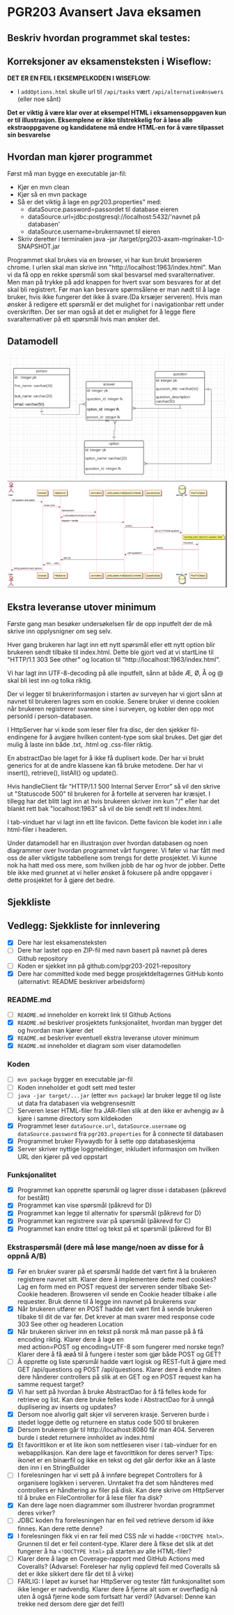 # PGR203 Avansert Java eksamen


## Beskriv hvordan programmet skal testes:

## Korreksjoner av eksamensteksten i Wiseflow:

**DET ER EN FEIL I EKSEMPELKODEN I WISEFLOW:**

* I `addOptions.html` skulle url til `/api/tasks` vært `/api/alternativeAnswers` (eller noe sånt)

**Det er viktig å være klar over at eksempel HTML i eksamensoppgaven kun er til illustrasjon. Eksemplene er ikke tilstrekkelig for å løse alle ekstraoppgavene og kandidatene må endre HTML-en for å være tilpasset sin besvarelse**

## Hvordan man kjører programmet
Først må man bygge en executable jar-fil:
* Kjør en mvn clean
* Kjør så en mvn package
* Så er det viktig å lage en pgr203.properties" med: 
  * dataSource.password=passordet til database eieren
  * dataSource.url=jdbc:postgresql://localhost:5432/'navnet på databasen'
  * dataSource.username=brukernavnet til eieren
* Skriv deretter i terminalen java -jar /target/prg203-axam-mgrinaker-1.0-SNAPSHOT.jar


Programmet skal brukes via en browser, vi har kun brukt browseren chrome. 
I urlen skal man skrive inn "http://localhost:1963/index.html".
Man vi da få opp en rekke spørsmål som skal besvarsel med svaralternativer. Men man på trykke på add knappen
for hvert svar som besvares for at det skal bli registrert.
Før man kan besvare spørmsålene er man nødt til å lage bruker, hvis ikke fungerer det ikke å svare.(Da krsæjer serveren).
Hvis man ønsker å redigere ett spørsmål er det mulighet for i navigationbar rett under overskriften. 
Der ser man også at det er mulighet for å legge flere svaralternativer på ett spørsmål hvis man ønsker det.


## Datamodell
![](docs/datamodell.png)
![](docs/plantUML.png)

## Ekstra leveranse utover minimum
Første gang man besøker undersøkelsen får de opp inputfelt der de må skrive inn opplysnigner om seg selv.

Hver gang brukeren har lagt inn ett nytt spørsmål eller ett nytt option blir brukeren sendt tilbake til index.html.
Dette ble gjort ved at vi startLine til "HTTP/1.1 303 See other" og location til "http://localhost:1963/index.html".

Vi har lagt inn UTF-8-decoding på alle inputfelt, sånn at både Æ, Ø, Å og @ skal bli lest inn og tolka riktig.

Der vi legger til brukerinformasjon i starten av surveyen har vi gjort sånn at navnet til brukeren lagres som en cookie.
Senere bruker vi denne cookien når brukeren registrerer svarene sine i surveyen, og kobler den opp mot personId i person-databasen.

I HttpServer har vi kode som leser filer fra disc, der den sjekker fil-endingene for å avgjøre hvilken content-type som
skal brukes. Det gjør det mulig å laste inn både .txt, .html og .css-filer riktig.

En abstractDao ble laget for å ikke få duplisert kode. Der har vi brukt generics for at de andre klassene kan få bruke 
metodene. Der har vi insert(), retrieve(), listAll() og update().

Hvis handleClient får "HTTP/1.1 500 Internal Server Error" så vil den skrive ut "Statuscode 500" til brukeren for å 
fortelle at serveren har kræsjet.
I tillegg har det blitt lagt inn at hvis brukeren skriver inn kun "/" eller har det blankt rett bak "localhost:1963" 
så vil de ble sendt rett til index.html.

I tab-vinduet har vi lagt inn ett lite favicon. Dette favicon ble kodet inn i alle html-filer i headeren.

Under datamodell har en illustrasjon over hvordan databasen og noen diagrammer over hvordan programmet vårt fungerer.
Vi føler vi har fått med oss de aller viktigste tabbellene som trengs for dette prosjektet. Vi kunne nok ha hatt med 
oss mere, som hvilken jobb de har og hvor de jobber. Dette ble ikke med grunnet at vi heller ønsket å fokusere på andre
oppgaver i dette prosjektet for å gjøre det bedre. 

## Sjekkliste

## Vedlegg: Sjekkliste for innlevering

* [x] Dere har lest eksamensteksten
* [ ] Dere har lastet opp en ZIP-fil med navn basert på navnet på deres Github repository
* [ ] Koden er sjekket inn på github.com/pgr203-2021-repository
* [x] Dere har committed kode med begge prosjektdeltagernes GitHub konto (alternativt: README beskriver arbeidsform)

### README.md

* [ ] `README.md` inneholder en korrekt link til Github Actions
* [x] `README.md` beskriver prosjektets funksjonalitet, hvordan man bygger det og hvordan man kjører det
* [x] `README.md` beskriver eventuell ekstra leveranse utover minimum
* [x] `README.md` inneholder et diagram som viser datamodellen

### Koden

* [ ] `mvn package` bygger en executable jar-fil
* [ ] Koden inneholder et godt sett med tester
* [ ] `java -jar target/...jar` (etter `mvn package`) lar bruker legge til og liste ut data fra databasen via webgrensesnitt
* [ ] Serveren leser HTML-filer fra JAR-filen slik at den ikke er avhengig av å kjøre i samme directory som kildekoden
* [x] Programmet leser `dataSource.url`, `dataSource.username` og `dataSource.password` fra `pgr203.properties` for å connecte til databasen
* [x] Programmet bruker Flywaydb for å sette opp databaseskjema
* [x] Server skriver nyttige loggmeldinger, inkludert informasjon om hvilken URL den kjører på ved oppstart

### Funksjonalitet

* [x] Programmet kan opprette spørsmål og lagrer disse i databasen (påkrevd for bestått)
* [x] Programmet kan vise spørsmål (påkrevd for D)
* [x] Programmet kan legge til alternativ for spørsmål (påkrevd for D)
* [x] Programmet kan registrere svar på spørsmål (påkrevd for C)
* [x] Programmet kan endre tittel og tekst på et spørsmål (påkrevd for B)

### Ekstraspørsmål (dere må løse mange/noen av disse for å oppnå A/B)

* [x] Før en bruker svarer på et spørsmål hadde det vært fint å la brukeren registrere navnet sitt. Klarer dere å implementere dette med cookies? Lag en form med en POST request der serveren sender tilbake Set-Cookie headeren. Browseren vil sende en Cookie header tilbake i alle requester. Bruk denne til å legge inn navnet på brukerens svar
* [x] Når brukeren utfører en POST hadde det vært fint å sende brukeren tilbake til dit de var før. Det krever at man svarer med response code 303 See other og headeren Location
* [x] Når brukeren skriver inn en tekst på norsk må man passe på å få encoding riktig. Klarer dere å lage en <form> med action=POST og encoding=UTF-8 som fungerer med norske tegn? Klarer dere å få æøå til å fungere i tester som gjør både POST og GET?
* [ ] Å opprette og liste spørsmål hadde vært logisk og REST-fult å gjøre med GET /api/questions og POST /api/questions. Klarer dere å endre måten dere hånderer controllers på slik at en GET og en POST request kan ha samme request target?
* [x] Vi har sett på hvordan å bruke AbstractDao for å få felles kode for retrieve og list. Kan dere bruke felles kode i AbstractDao for å unngå duplisering av inserts og updates?
* [x] Dersom noe alvorlig galt skjer vil serveren krasje. Serveren burde i stedet logge dette og returnere en status code 500 til brukeren
* [x] Dersom brukeren går til http://localhost:8080 får man 404. Serveren burde i stedet returnere innholdet av index.html
* [x] Et favorittikon er et lite ikon som nettleseren viser i tab-vinduer for en webapplikasjon. Kan dere lage et favorittikon for deres server? Tips: ikonet er en binærfil og ikke en tekst og det går derfor ikke an å laste den inn i en StringBuilder
* [ ] I forelesningen har vi sett på å innføre begrepet Controllers for å organisere logikken i serveren. Unntaket fra det som håndteres med controllers er håndtering av filer på disk. Kan dere skrive om HttpServer til å bruke en FileController for å lese filer fra disk?
* [x] Kan dere lage noen diagrammer som illustrerer hvordan programmet deres virker?
* [ ] JDBC koden fra forelesningen har en feil ved retrieve dersom id ikke finnes. Kan dere rette denne?
* [x] I forelesningen fikk vi en rar feil med CSS når vi hadde `<!DOCTYPE html>`. Grunnen til det er feil content-type. Klarer dere å fikse det slik at det fungerer å ha `<!DOCTYPE html>` på starten av alle HTML-filer?
* [ ] Klarer dere å lage en Coverage-rapport med GitHub Actions med Coveralls? (Advarsel: Foreleser har nylig opplevd feil med Coveralls så det er ikke sikkert dere får det til å virke)
* [ ] FARLIG: I løpet av kurset har HttpServer og tester fått funksjonalitet som ikke lenger er nødvendig. Klarer dere å fjerne alt som er overflødig nå uten å også fjerne kode som fortsatt har verdi? (Advarsel: Denne kan trekke ned dersom dere gjør det feil!)

